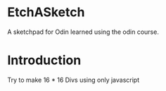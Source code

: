 # EtchASketch
A sketchpad for Odin learned using the odin course.

# Introduction
Try to make 16 * 16 Divs using only javascript
